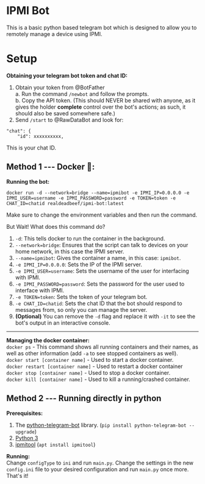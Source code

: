 # IPMI Bot
This is a basic python based telegram bot which is designed to allow you to remotely manage a device using IPMI.

# Setup
**Obtaining your telegram bot token and chat ID:**
1. Obtain your token from @BotFather  
	a. Run the command `/newbot` and follow the prompts.  
	b. Copy the API token. (This should NEVER be shared with anyone, as it gives the holder **complete** control over the bot's actions; as such, it should also be saved somewhere safe.)  
2. Send `/start` to @RawDataBot and look for:
```
"chat": {
	"id": xxxxxxxxxx,
```
This is your chat ID.
## Method 1 --- Docker 🐳:

**Running the bot:**

`docker run -d --network=bridge --name=ipmibot -e IPMI_IP=0.0.0.0 -e IPMI_USER=username -e IPMI_PASSWORD=password -e TOKEN=token -e CHAT_ID=chatid realdeadbeef/ipmi-bot:latest`

Make sure to change the environment variables and then run the command.

But Wait! What does this command do?

 1. `-d`: This tells docker to run the container in the background.
 2. `--network=bridge`: Ensures that the script can talk to devices on your home network, in this case the IPMI server.
 3. `--name=ipmibot`: Gives the container a name, in this case: `ipmibot`.
 4. `-e IPMI_IP=0.0.0.0`: Sets the IP of the IPMI server.
 5. `-e IPMI_USER=username`: Sets the username of the user for interfacing with IPMI.
 6. `-e IPMI_PASSWORD=password`: Sets the password for the user used to interface with IPMI.
 7. `-e TOKEN=token`: Sets the token of your telegram bot.
 8. `-e CHAT_ID=chatid`: Sets the chat ID that the bot should respond to messages from, so only you can manage the server.
 9. **(Optional)** You can remove the `-d` flag and replace it with `-it` to see the bot's output in an interactive console.

---

**Managing the docker container:**  
`docker ps` - This command shows all running containers and their names, as well as other information (add `-a` to see stopped containers as well).  
`docker start [container name]` - Used to start a docker container.  
`docker restart [container name]` - Used to restart a docker container  
`docker stop [container name]` - Used to stop a docker container.  
`docker kill [container name]` - Used to kill a running/crashed container.

## Method 2 --- Running directly in python
**Prerequisites:**
1. The [python-telegram-bot](https://github.com/python-telegram-bot/python-telegram-bot) library. (`pip install python-telegram-bot --upgrade`)
2. [Python 3](https://python.org)
3. [ipmitool](https://www.ibm.com/docs/en/power8/8335-GTA?topic=overview-ipmitool) (`apt install ipmitool`)

**Running:**  
Change `configType` to `ini` and run `main.py`. Change the settings in the new `config.ini` file to your desired configuration and run `main.py` once more. That's it!
